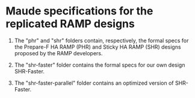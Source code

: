 # Maude specifications for the replicated RAMP designs

1. The "phr" and "shr" folders contain, respectively, the formal specs for the Prepare-F HA RAMP (PHR) and Sticky HA RAMP (SHR) designs proposed by the RAMP developers.

2. The "shr-faster" folder contains the formal specs for our own design SHR-Faster.

3. The "shr-faster-parallel" folder contains an optimized version of SHR-Faster.
